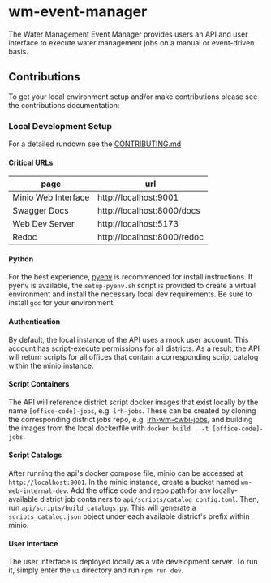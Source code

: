 # wm-event-manager

The Water Management Event Manager provides users an API and user interface to execute water management jobs on a manual or event-driven basis.

## Contributions

To get your local environment setup and/or make contributions please see the contributions documentation:


### Local Development Setup

For a detailed rundown see the [CONTRIBUTING.md](https://github.com/usace-watermanagement/wm-event-manager/CONTRIBUTING.md)

#### Critical URLs
page | url
---- | ---
Minio Web Interface | http://localhost:9001
Swagger Docs | http://localhost:8000/docs
Web Dev Server | http://localhost:5173
Redoc | http://localhost:8000/redoc

#### Python
For the best experience, [pyenv](https://github.com/pyenv/pyenv) is recommended for install instructions.  If pyenv is available, the `setup-pyenv.sh` script is provided to create a virtual environment and install the necessary local dev requirements. Be sure to install `gcc` for your environment.

#### Authentication
By default, the local instance of the API uses a mock user account.  This account has script-execute permissions for all districts.  As a result, the API will return scripts for all offices that contain a corresponding script catalog within the minio instance.

#### Script Containers
The API will reference district script docker images that exist locally by the name `[office-code]-jobs`, e.g. `lrh-jobs`.  These can be created by cloning the corresponding district jobs repo, e.g. [lrh-wm-cwbi-jobs](https://github.com/USACE-WaterManagement/lrh-wm-cwbi-jobs), and building the images from the local dockerfile with `docker build . -t [office-code]-jobs`.

#### Script Catalogs
After running the api's docker compose file, minio can be accessed at `http://localhost:9001`.  In the minio instance, create a bucket named `wm-web-internal-dev`.  Add the office code and repo path for any locally-available district job containers to `api/scripts/catalog_config.toml`. Then, run `api/scripts/build_catalogs.py`. This will generate a `scripts_catalog.json` object under each available district's prefix within minio.

#### User Interface
The user interface is deployed locally as a vite development server.  To run it, simply enter the `ui` directory and run `npm run dev`.

